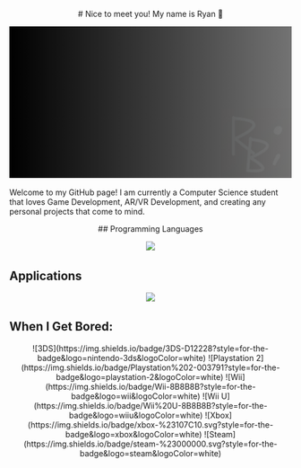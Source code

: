 <p align="center"># Nice to meet you! My name is Ryan 👋 </p>
<p align="center">
  <img src="Featured Banner.png" />
</p>

Welcome to my GitHub page! I am currently a Computer Science student that loves Game Development, AR/VR Development, and creating any personal projects that come to mind.

<p align="center">## Programming Languages </p>
<p align="center">
  <a href="https://skillicons.dev">
    <img src="https://skillicons.dev/icons?i=c,cs,cpp,html,css,js,react,java,kotlin,py,sqlite,lua" />
  </a>
</p>

## Applications
<p align="center">
  <a href="https://skillicons.dev">
    <img src="https://skillicons.dev/icons?i=unity,unreal,godot,robloxstudio,blender,figma,visualstudio,vscode,idea" />
  </a>
</p>

## When I Get Bored:
<p align="center">
  	![3DS](https://img.shields.io/badge/3DS-D12228?style=for-the-badge&logo=nintendo-3ds&logoColor=white)
    ![Playstation 2](https://img.shields.io/badge/Playstation%202-003791?style=for-the-badge&logo=playstation-2&logoColor=white)
    ![Wii](https://img.shields.io/badge/Wii-8B8B8B?style=for-the-badge&logo=wii&logoColor=white)
    ![Wii U](https://img.shields.io/badge/Wii%20U-8B8B8B?style=for-the-badge&logo=wiiu&logoColor=white)
    ![Xbox](https://img.shields.io/badge/xbox-%23107C10.svg?style=for-the-badge&logo=xbox&logoColor=white)
    ![Steam](https://img.shields.io/badge/steam-%23000000.svg?style=for-the-badge&logo=steam&logoColor=white)
</p>

<!--
**bernalr2/bernalr2** is a ✨ _special_ ✨ repository because its `README.md` (this file) appears on your GitHub profile.

Here are some ideas to get you started:

- 🔭 I’m currently working on ...
- 🌱 I’m currently learning ...
- 👯 I’m looking to collaborate on ...
- 🤔 I’m looking for help with ...
- 💬 Ask me about ...
- 📫 How to reach me: ...
- 😄 Pronouns: ...
- ⚡ Fun fact: ...
-->
